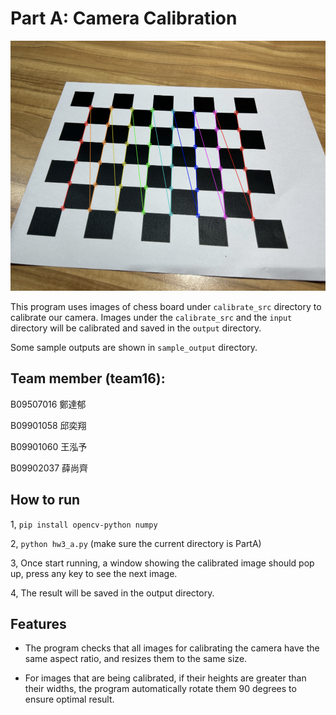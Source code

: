 # Part A: Camera Calibration

<p align="center">
    <img src=docs/figure_1.png height=400px/>
</p>

This program uses images of chess board under `calibrate_src` directory to calibrate our camera. Images under the `calibrate_src`  and the `input` directory will be calibrated and saved in the `output` directory.

Some sample outputs are shown in `sample_output` directory.

## Team member (team16):
B09507016 鄭達郁

B09901058 邱奕翔

B09901060 王泓予

B09902037 薛尚齊

## How to run 
1, ```pip install opencv-python numpy```

2, ```python hw3_a.py``` (make sure the current directory is PartA)

3, Once start running, a window showing the calibrated image should pop up, press any key to see the next image.

4, The result will be saved in the output directory.

## Features
- The program checks that all images for calibrating the camera have the same aspect ratio, and resizes them to the same size.

- For images that are being calibrated, if their heights are greater than their widths, the program automatically rotate them 90 degrees to ensure optimal result.